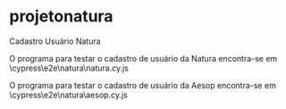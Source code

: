 # projetonatura
Cadastro Usuário Natura

O programa para testar o cadastro de usuário da Natura
encontra-se em \cypress\e2e\natura\natura.cy.js

O programa para testar o cadastro de usuário da Aesop
encontra-se em \cypress\e2e\natura\aesop.cy.js